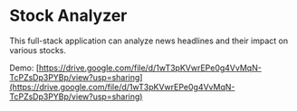 # Stock Analyzer

This full-stack application can analyze news headlines and their impact on various stocks.

Demo: [https://drive.google.com/file/d/1wT3pKVwrEPe0g4VvMqN-TcPZsDp3PYBp/view?usp=sharing](https://drive.google.com/file/d/1wT3pKVwrEPe0g4VvMqN-TcPZsDp3PYBp/view?usp=sharing)
